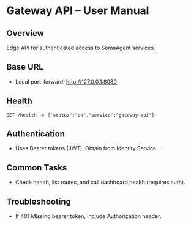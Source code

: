 # Gateway API – User Manual

## Overview
Edge API for authenticated access to SomaAgent services.

## Base URL
- Local port-forward: http://127.0.0.1:8080

## Health
```
GET /health -> {"status":"ok","service":"gateway-api"}
```

## Authentication
- Uses Bearer tokens (JWT). Obtain from Identity Service.

## Common Tasks
- Check health, list routes, and call dashboard health (requires auth).

## Troubleshooting
- If 401 Missing bearer token, include Authorization header.

